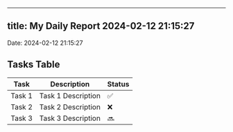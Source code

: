 
---
title: My Daily Report 2024-02-12 21:15:27
---

Date: 2024-02-12 21:15:27

## Tasks Table

| Task | Description | Status |
|------|-------------|--------|
| Task 1 | Task 1 Description | ✅ |
| Task 2 | Task 2 Description | ❌ |
| Task 3 | Task 3 Description | 🔜 |
